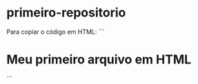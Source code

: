 # primeiro-repositorio

Para copiar o código em HTML:
´´´
<html>
<h1>Meu primeiro arquivo em HTML</h1>
 </html>
´´´
